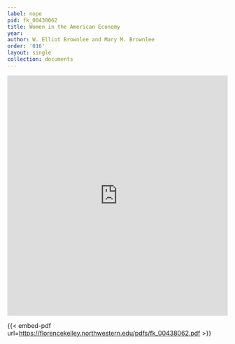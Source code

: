 ```yaml
---
label: nope
pid: fk_00438062
title: Women in the American Economy
year:
author: W. Elliot Brownlee and Mary M. Brownlee
order: '016'
layout: single
collection: documents
---
```

<iframe src="https://northwestern.app.box.com/embed/s/9acvlk14v89o1lru2ii5v1gamxcdhuui?sortColumn=date&view=list" width="100%" height="550" frameborder="0" allowfullscreen webkitallowfullscreen msallowfullscreen></iframe>


{{< embed-pdf url=https://florencekelley.northwestern.edu/pdfs/fk_00438062.pdf >}}